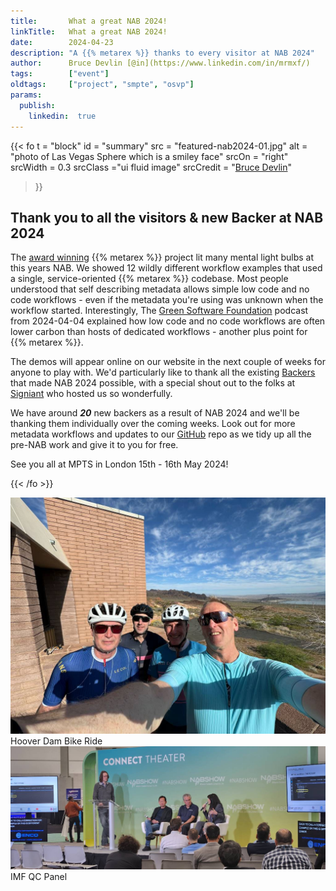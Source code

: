 ```yaml
---
title:       What a great NAB 2024!
linkTitle:   What a great NAB 2024!
date:        2024-04-23
description: "A {{% metarex %}} thanks to every visitor at NAB 2024"
author:      Bruce Devlin [@in](https://www.linkedin.com/in/mrmxf/)
tags:        ["event"]
oldtags:     ["project", "smpte", "osvp"]
params:
  publish:
    linkedin:  true
---
```


{{< fo t = "block"
  id    = "summary"
  src   = "featured-nab2024-01.jpg"
  alt   = "photo of Las Vegas Sphere which is a smiley face"
  srcOn = "right"
  srcWidth = 0.3
  srcClass ="ui fluid image"
  srcCredit = "[Bruce Devlin](https://mrmxf.com)"
>}}
<!-- markdownlint-disable MD025 -->

## Thank you to all the visitors & new Backer at NAB 2024

The [award winning][0] {{%  metarex %}} project lit many mental light bulbs at this years NAB. We showed 12 wildly different workflow examples that used a single, service-oriented {{% metarex %}} codebase.  Most people understood that self describing metadata allows simple low code and no code workflows - even if the metadata you're using was unknown when the workflow started.  Interestingly, The [Green Software Foundation](https://podcast.greensoftware.foundation/) podcast from 2024-04-04 explained how low code and no code workflows are often lower carbon than hosts of dedicated workflows - another plus point for {{% metarex %}}.

The demos will appear online on our website in the next couple of weeks for anyone to play with. We'd particularly like to thank all the existing
[Backers](/backers) that made NAB 2024 possible, with a special shout out to the folks at [Signiant](https://signiant.com) who hosted us so wonderfully.

We have around **_20_** new backers as a result of NAB 2024 and we'll be
thanking them individually over the coming weeks. Look out for more metadata workflows and updates to our [GitHub](https://github.com/metarex-media) repo as we tidy up all the pre-NAB work and give it to you for free.

See you all at MPTS in London 15th - 16th May 2024!

[0]: /blog/2024/03/06/2024-03-06-rnf-wins-best-accelerator/

{{< /fo >}}

<div class="ui grid">
<div class="ui center middle aligned stackable eight wide  column">
<img src="nab2024-00.jpg" class="ui fluid image" alt="nab cyclists">
<div class="ui center aligned message">
Hoover Dam Bike Ride
</div>
</div>
<div class="ui center middle aligned stackable eight wide column">
<img src="nab2024-03.jpg" class="ui fluid image"  alt="imfug presentation on stage">
<div class="ui center aligned message">
IMF QC Panel
</div>
</div>
</div>
